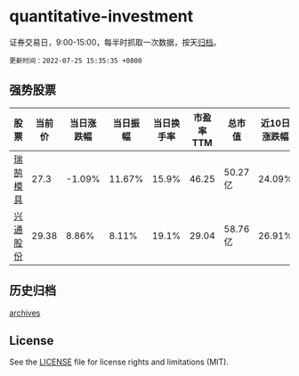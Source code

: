 # quantitative-investment

证券交易日，9:00-15:00，每半时抓取一次数据，按天[归档](archives)。

`更新时间：2022-07-25 15:35:35 +0800`

## 强势股票

|股票|当前价|当日涨跌幅|当日振幅|当日换手率|市盈率TTM|总市值|近10日涨跌幅|
|----|----|----|----|----|----|----|----|
|[瑞鹄模具](https://xueqiu.com/S/SZ002997)|27.3|-1.09%|11.67%|15.9%|46.25|50.27亿|24.09%|
|[兴通股份](https://xueqiu.com/S/SH603209)|29.38|8.86%|8.11%|19.1%|29.04|58.76亿|26.91%|

## 历史归档

[archives](archives)

## License

See the [LICENSE](LICENSE) file for license rights and limitations (MIT).